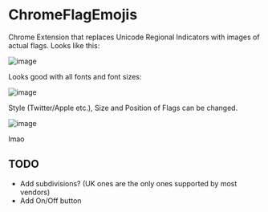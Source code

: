 # ChromeFlagEmojis

Chrome Extension that replaces Unicode Regional Indicators with images of actual flags.
Looks like this:

![image](https://github.com/Brxnni/ChromeFlagEmojis/assets/72916383/5faa91de-edc3-4a45-a6dd-a0cb45376f24)

Looks good with all fonts and font sizes:

![image](https://github.com/Brxnni/ChromeFlagEmojis/assets/72916383/76ab97c4-ff56-4c8c-872b-feff4a1377f7)

Style (Twitter/Apple etc.), Size and Position of Flags can be changed.

![image](https://github.com/Brxnni/ChromeFlagEmojis/assets/72916383/0478dd8f-c60f-4365-af6d-5721698d6586)

lmao

## TODO

* Add subdivisions? (UK ones are the only ones supported by most vendors)
* Add On/Off button
